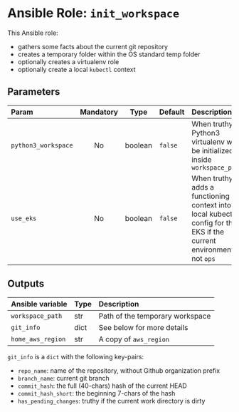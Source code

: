 # Ansible Role: `init_workspace`

This Ansible role:
*  gathers some facts about the current git repository
*  creates a temporary folder within the OS standard temp folder
*  optionally creates a virtualenv role
*  optionally create a local `kubectl` context

## Parameters

| Param               | Mandatory |  Type   | Default | Description                                                                                                           |
|:--------------------|:---------:|:-------:|:--------|:----------------------------------------------------------------------------------------------------------------------|
| `python3_workspace` |    No     | boolean | `false` | When truthy, a Python3 virtualenv will be initialized inside `workspace_path`                                         |
| `use_eks`           |    No     | boolean | `false` | When truthy, adds a functioning context into local kubectl config for the EKS if the current environment is not `ops` |

## Outputs

| Ansible variable  | Type | Description                     |
|:------------------|:-----|:--------------------------------|
| `workspace_path`  | str  | Path of the temporary workspace |
| `git_info`        | dict | See below for more details      |
| `home_aws_region` | str  | A copy of `aws_region`          |


`git_info` is a `dict` with the following key-pairs:
*  `repo_name`: name of the repository, without Github organization prefix
*  `branch_name`: current git branch
*  `commit_hash`: the full (40-chars) hash of the current HEAD
*  `commit_hash_short`: the beginning 7-chars of the hash
*  `has_pending_changes`: truthy if the current work directory is dirty
